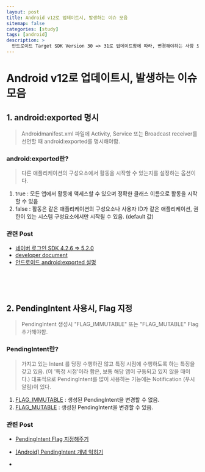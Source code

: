 ```yaml
---
layout: post
title: Android v12로 업데이트시, 발생하는 이슈 모음
sitemap: false
categories: [study]
tags: [android]
description: >
  안드로이드 Target SDK Version 30 => 31로 업데이트함에 따라, 변경해야하는 사항 모음.
---
```


# Android v12로 업데이트시, 발생하는 이슈 모음

## 1. android:exported 명시
> Androidmanifest.xml 파일에 Activity, Service 또는 Broadcast receiver를 선언할 때 android:exported를 명시해야함. 

### android:exported란?
> 다른 애플리케이션의 구성요소에서 활동을 시작할 수 있는지를 설정하는 옵션이다. 

1. true : 모든 앱에서 활동에 액세스할 수 있으며 정확한 클래스 이름으로 활동을 시작할 수 있음
2. false : 활동은 같은 애플리케이션의 구성요소나 사용자 ID가 같은 애플리케이션, 권한이 있는 시스템 구성요소에서만 시작될 수 있음. (default 값)

### 관련 Post
- [네이버 로그인 SDK 4.2.6 => 5.2.0](https://kongsubin.github.io/post/study/2022-11-09-android-naver-sdk-v5.2.0/)
- [developer document](https://developer.android.com/guide/topics/manifest/activity-element?hl=ko)
- [안드로이드 android:exported 설명](https://m.blog.naver.com/websearch/221668354461)

<br><br><br>

## 2. PendingIntent 사용시, Flag 지정
> PendingIntent 생성시 "FLAG_IMMUTABLE" 또는 "FLAG_MUTABLE" Flag 추가해야함. 

### PendingIntent란?
> 가지고 있는 Intent 를 당장 수행하진 않고 특정 시점에 수행하도록 하는 특징을 갖고 있음. (이 '특정 시점'이라 함은, 보통 해당 앱이 구동되고 있지 않을 때이다.)
대표적으로 PendingIntent를 많이 사용하는 기능에는 Notification (푸시알림)이 있다. 

1. [FLAG_IMMUTABLE](https://developer.android.com/reference/android/app/PendingIntent?hl=ko#FLAG_IMMUTABLE) : 생성된 PendingIntent을 변경할 수 없음. 
2. [FLAG_MUTABLE](https://developer.android.com/reference/android/app/PendingIntent?hl=ko#FLAG_MUTABLE) : 생성된 PendingIntent을 변경할 수 있음.

### 관련 Post
- [PendingIntent Flag 지정해주기](https://kongsubin.github.io/post/study/2022-11-10-android-pendingintent-flag/)  
- [[Android] PendingIntent 개념 익히기](https://velog.io/@haero_kim/Android-PendingIntent-%EA%B0%9C%EB%85%90-%EC%9D%B5%ED%9E%88%EA%B8%B0)


- 
